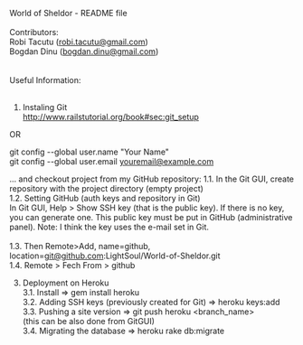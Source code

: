 World of Sheldor - README file <br/>
<br/>
Contributors:<br/>
Robi Tacutu (robi.tacutu@gmail.com)<br/>
Bogdan Dinu (bogdan.dinu@gmail.com)<br/>
<br/>
<br/>
Useful Information:<br/>
<br/>

1. Instaling Git <br/>
http://www.railstutorial.org/book#sec:git_setup<br/>

OR<br/>

git config --global user.name "Your Name"<br/>
git config --global user.email youremail@example.com<br/>

... and checkout project from my GitHub repository:
1.1. In the Git GUI, create repository with the project directory (empty project)<br/>
1.2. Setting GitHub (auth keys and repository in Git) <br/>
In Git GUI, Help > Show SSH key (that is the public key). If there is no key, you can generate one. This public key must be put in GitHub (administrative panel). Note: I think the key uses the e-mail set in Git. <br/>   
1.3. Then Remote>Add, name=github, location=git@github.com:LightSoul/World-of-Sheldor.git<br/>
1.4. Remote > Fech From > github


3. Deployment on Heroku<br/>
3.1. Install => gem install heroku <br/>
3.2. Adding SSH keys (previously created for Git) => heroku keys:add <br/>
3.3. Pushing a site version => git push heroku <branch_name> <br/>
(this can be also done from GitGUI) <br/>
3.4. Migrating the database => heroku rake db:migrate <br/> 